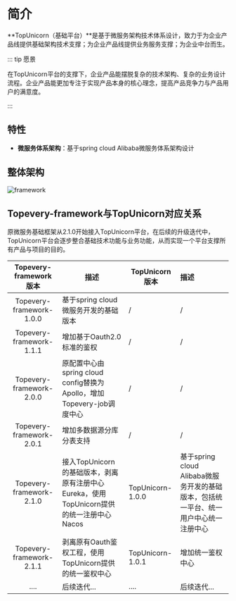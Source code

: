 # 简介

**TopUnicorn（基础平台）**是基于微服务架构技术体系设计，致力于为企业产品线提供基础架构技术支撑；为企业产品线提供业务服务支撑；为企业中台而生。



::: tip 愿景

在TopUnicorn平台的支撑下，企业产品能摆脱复杂的技术架构、复杂的业务设计流程。企业产品能更加专注于实现产品本身的核心理念，提高产品竞争力与产品用户的满意度。

:::

## 特性

- **微服务体系架构**：基于spring cloud Alibaba微服务体系架构设计

  


## 整体架构

![framework](/sites/img/unicorn-framework.png)

## Topevery-framework与TopUnicorn对应关系

原微服务基础框架从2.1.0开始接入TopUnicorn平台，在后续的升级迭代中，TopUnicorn平台会逐步整合基础技术功能与业务功能，从而实现一个平台支撑所有产品与项目的目的。

|  Topevery-framework版本  | 描述                                                         | TopUnicorn版本   | 描述                                                         |
| :----------------------: | ------------------------------------------------------------ | ---------------- | :----------------------------------------------------------- |
| Topevery-framework-1.0.0 | 基于spring cloud微服务开发的基础版本                         | /                | /                                                            |
| Topevery-framework-1.1.1 | 增加基于Oauth2.0标准的鉴权                                   | /                | /                                                            |
| Topevery-framework-2.0.0 | 原配置中心由spring cloud config替换为Apollo，增加Topevery-job调度中心 | /                | /                                                            |
| Topevery-framework-2.0.1 | 增加多数据源分库分表支持                                     | /                | /                                                            |
| Topevery-framework-2.1.0 | 接入TopUnicorn的基础版本，剥离原有注册中心Eureka，使用TopUnicorn提供的统一注册中心Nacos | TopUnicorn-1.0.0 | 基于spring cloud Alibaba微服务开发的基础版本，包括统一平台、统一用户中心统一注册中心 |
| Topevery-framework-2.1.1 | 剥离原有Oauth鉴权工程，使用TopUnicorn提供的统一鉴权中心      | TopUnicorn-1.0.1 | 增加统一鉴权中心                                             |
|           ....           | 后续迭代...                                                  | ....             | 后续迭代...                                                  |

